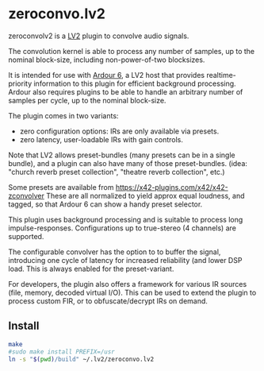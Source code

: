 zeroconvo.lv2
=============

zeroconvolv2 is a [LV2](http://lv2plug.in) plugin to convolve audio signals.

The convolution kernel is able to process any number of samples, up to the
nominal block-size, including non-power-of-two blocksizes.

It is intended for use with [Ardour 6](http://ardour.org), a LV2 host that
provides realtime-priority information to this plugin for efficient background
processing. Ardour also requires plugins to be able to handle an arbitrary number
of samples per cycle, up to the nominal block-size.

The plugin comes in two variants:

 * zero configuration options: IRs are only available via presets.
 * zero latency, user-loadable IRs with gain controls.

Note that LV2 allows preset-bundles (many presets can be in a single bundle),
and a plugin can also have many of those preset-bundles.
(idea: "church reverb preset collection", "theatre reverb collection", etc.)

Some presets are available from https://x42-plugins.com/x42/x42-zconvolver
These are all normalized to yield approx equal loudness, and tagged, so 
that Ardour 6 can show a handy preset selector.

This plugin uses background processing and is suitable to process
long impulse-responses. Configurations up to true-stereo (4 channels)
are supported.

The configurable convolver has the option to to buffer the signal,
introducing one cycle of latency for increased reliability (and lower DSP
load. This is always enabled for the preset-variant.

For developers, the plugin also offers a framework for various IR
sources (file, memory, decoded virtual I/O). This can be used to
extend the plugin to process custom FIR, or to obfuscate/decrypt
IRs on demand.

Install
-------

```bash
make
#sudo make install PREFIX=/usr
ln -s "$(pwd)/build" ~/.lv2/zeroconvo.lv2
```

